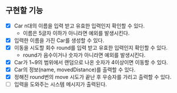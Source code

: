 ## 구현할 기능
- [x] Car n대의 이름을 입력 받고 유효한 입력인지 확인할 수 있다.
  - 이름은 5글자 이하가 아니라면 예외를 발생시킨다.
- [x] 입력한 이름을 가진 Car를 생성할 수 있다.
- [x] 이동을 시도할 회수 round를 입력 받고 유효한 입력인지 확인할 수 있다.
  - round가 음수이거나 숫자가 아니라면 예외를 발생시킨다.
- [x] Car가 1~9의 범위에서 랜덤으로 나온 숫자가 4이상이면 이동할 수 있다.
- [x] Car의 정보(name, movedDistance)를 출력할 수 있다.
- [x] 정해진 round번의 move 시도가 끝난 후 우승자를 가리고 출력할 수 있다.
- [ ] 입력을 도와주는 시스템 메시지가 출력된다.